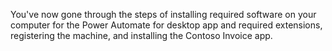 You've now gone through the steps of installing required software on your computer for the Power Automate for desktop app and required extensions, registering the machine, and installing the Contoso Invoice app.
